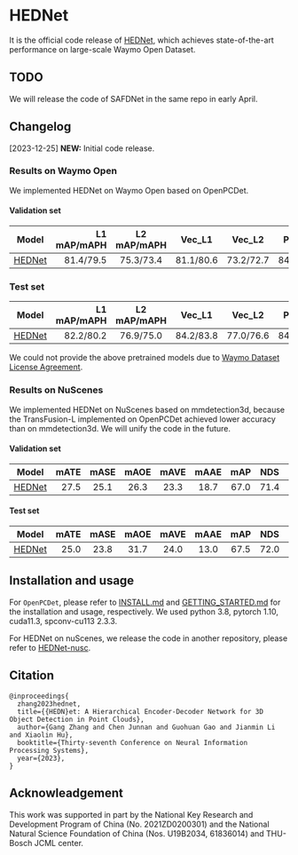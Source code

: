 # HEDNet

It is the official code release of [HEDNet](https://arxiv.org/pdf/2310.20234.pdf), which achieves state-of-the-art performance on large-scale Waymo Open Dataset.

## TODO

We will release the code of SAFDNet in the same repo in early April.

## Changelog
[2023-12-25] **NEW:** Initial code release.


### Results on Waymo Open

We implemented HEDNet on Waymo Open based on OpenPCDet.

#### Validation set
| Model | L1 mAP/mAPH | L2 mAP/mAPH | Vec_L1 | Vec_L2 | Ped_L1 | Ped_L2 | Cyc_L1 | Cyc_L2 |
|-------------------------------------------------------------------------------------------|----------:|:-------:|:-------:|:-------:|:-------:|:-------:|:-------:|:-------:|
| [HEDNet](https://github.com/zhanggang001/HEDNet/blob/master/tools/cfgs/hednet_models/hednet_8x_1f_onestage_D1_2x.yaml)                             | 81.4/79.5 | 75.3/73.4 | 81.1/80.6 | 73.2/72.7 | 84.4/80.0 | 76.8/72.6 | 78.7/77.7 | 75.8/74.9 |

### Test set
| Model | L1 mAP/mAPH | L2 mAP/mAPH | Vec_L1 | Vec_L2 | Ped_L1 | Ped_L2 | Cyc_L1 | Cyc_L2 |
|-------------------------------------------------------------------------------------------|----------:|:-------:|:-------:|:-------:|:-------:|:-------:|:-------:|:-------:|
| [HEDNet](https://github.com/zhanggang001/HEDNet/blob/master/tools/cfgs/hednet_models/hednet_8x_1f_onestage_D1_2x.yaml)                             | 82.2/80.2 | 76.9/75.0 | 84.2/83.8 | 77.0/76.6 | 84.1/79.7 | 78.3/74.0 | 78.2/77.0 | 75.4/74.3 |

We could not provide the above pretrained models due to [Waymo Dataset License Agreement](https://waymo.com/open/terms/).


### Results on NuScenes
We implemented HEDNet on NuScenes based on mmdetection3d, because the TransFusion-L implemented on OpenPCDet achieved lower accuracy than on mmdetection3d. We will unify the code in the future.

#### Validation set
|Model|   mATE |  mASE  |  mAOE  | mAVE  | mAAE  |  mAP  |  NDS   |                                              download                                              |
|----------------------------------------------------------------------------------------------------|-------:|:------:|:------:|:-----:|:-----:|:-----:|:------:|:--------------------------------------------------------------------------------------------------:|
| [HEDNet](https://github.com/zhanggang001/HEDNet-nusc/blob/master/configs/hednet/hednet_transfusion_L_nusc.py)                         | 27.5 | 25.1 | 26.3 |	23.3 | 18.7 | 67.0 | 71.4 | [ckpt](https://cloud.tsinghua.edu.cn/f/40f6d51e038f4c158616/?dl=1) |

#### Test set
|Model| mATE | mASE | mAOE | mAVE | mAAE | mAP | NDS | download |
|---|-------:|:------:|:------:|:-----:|:-----:|:-----:|:------:|:----:|
| [HEDNet](https://github.com/zhanggang001/HEDNet-nusc/blob/master/configs/hednet/hednet_transfusion_L_nusc_trainval.py) | 25.0 | 23.8 | 31.7 | 24.0 | 13.0 | 67.5 | 72.0 | [json](https://cloud.tsinghua.edu.cn/f/bf54afa8d28c4d74affe/?dl=1) |

## Installation and usage

For `OpenPCDet`, please refer to [INSTALL.md](docs/INSTALL.md) and [GETTING_STARTED.md](docs/GETTING_STARTED.md) for the installation and usage, respectively. We used python 3.8, pytorch 1.10, cuda11.3, spconv-cu113 2.3.3.

For HEDNet on nuScenes, we release the code in another repository, please refer to [HEDNet-nusc](https://github.com/zhanggang001/HEDNet-nusc).


## Citation
```
@inproceedings{
  zhang2023hednet,
  title={{HEDN}et: A Hierarchical Encoder-Decoder Network for 3D Object Detection in Point Clouds},
  author={Gang Zhang and Chen Junnan and Guohuan Gao and Jianmin Li and Xiaolin Hu},
  booktitle={Thirty-seventh Conference on Neural Information Processing Systems},
  year={2023},
}
```

## Acknowleadgement
This work was supported in part by the National Key Research and Development Program of China (No. 2021ZD0200301) and the National Natural Science Foundation of China (Nos. U19B2034, 61836014) and THU-Bosch JCML center.
